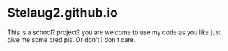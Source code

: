 # Stelaug2.github.io
This is a school? project?
you are welcome to use my code as you like just give me some cred pls. Or don't I don't care.
